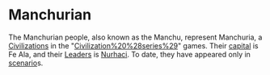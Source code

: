 # Manchurian

The Manchurian people, also known as the Manchu, represent Manchuria, a [Civilizations](civilization) in the "[Civilization%20%28series%29](Civilization)" games. Their [capital](capital) is Fe Ala, and their [Leaders](leader) is [Nurhaci](Nurhaci). To date, they have appeared only in [scenario](scenario)s.